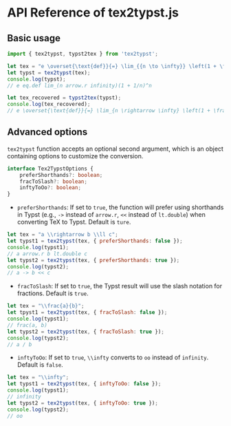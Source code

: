 # API Reference of tex2typst.js

## Basic usage

```javascript
import { tex2typst, typst2tex } from 'tex2typst';

let tex = "e \overset{\text{def}}{=} \lim_{{n \to \infty}} \left(1 + \frac{1}{n}\right)^n";
let typst = tex2typst(tex);
console.log(typst);
// e eq.def lim_(n arrow.r infinity)(1 + 1/n)^n

let tex_recovered = typst2tex(typst);
console.log(tex_recovered);
// e \overset{\text{def}}{=} \lim_{n \rightarrow \infty} \left(1 + \frac{1}{n} \right)^n
```

## Advanced options

`tex2typst` function accepts an optional second argument, which is an object containing options to customize the conversion.

```typescript
interface Tex2TypstOptions {
    preferShorthands?: boolean;
    fracToSlash?: boolean;
    inftyToOo?: boolean;
}
```

- `preferShorthands`: If set to `true`, the function will prefer using shorthands in Typst (e.g., `->` instead of `arrow.r`, `<<` instead of `lt.double`) when converting TeX to Typst. Default is `ture`.

```javascript
let tex = "a \\rightarrow b \\ll c";
let typst1 = tex2typst(tex, { preferShorthands: false });
console.log(typst1);
// a arrow.r b lt.double c
let typst2 = tex2typst(tex, { preferShorthands: true });
console.log(typst2);
// a -> b << c
```

- `fracToSlash`: If set to `true`, the Typst result will use the slash notation for fractions. Default is `true`.

```javascript
let tex = "\\frac{a}{b}";
let tpyst1 = tex2typst(tex, { fracToSlash: false });
console.log(typst1);
// frac(a, b)
let typst2 = tex2typst(tex, { fracToSlash: true });
console.log(typst2);
// a / b
```

- `inftyToOo`: If set to `true`, `\\infty` converts to `oo` instead of `infinity`. Default is `false`.

```javascript
let tex = "\\infty";
let typst1 = tex2typst(tex, { inftyToOo: false });
console.log(typst1);
// infinity
let typst2 = tex2typst(tex, { inftyToOo: true });
console.log(typst2);
// oo
```
